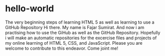 # hello-world
The very beginning steps of learning HTML 5 as well as learning to use a GitHub Repository
Hi there. My name is Fajar Sumirat. And now i am practising how to use the GiHub as well as the GitHub Repository. Hopefully i will make an automatic repositories for the excercise files and projects of my online learning of HTML 5, CSS, and JavaScript.
Please you are welcome to contribute to this endeavor.
Come joint me!
